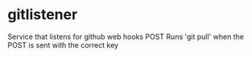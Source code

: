 # gitlistener
Service that listens for github web hooks POST
Runs 'git pull' when the POST is sent with the correct key
